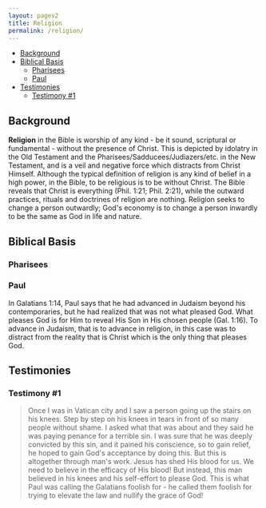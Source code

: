 ```yaml
---
layout: pagev2
title: Religion
permalink: /religion/
---
```

- [Background](#background)
- [Biblical Basis](#biblical-basis)
  - [Pharisees](#pharisees)
  - [Paul](#paul)
- [Testimonies](#testimonies)
  - [Testimony #1](#testimony-1)

## Background

**Religion** in the Bible is worship of any kind - be it sound, scriptural or fundamental - without the presence of Christ. This is depicted by idolatry in the Old Testament and the Pharisees/Sadducees/Judiazers/etc. in the New Testament, and is a veil and negative force which distracts from Christ Himself. Although the typical definition of religion is any kind of belief in a high power, in the Bible, to be religious is to be without Christ. The Bible reveals that Christ is everything (Phil. 1:21; Phil. 2:21), while the outward practices, rituals and doctrines of religion are nothing. Religion seeks to change a person outwardly; God's economy is to change a person inwardly to be the same as God in life and nature.

## Biblical Basis

### Pharisees

### Paul

In Galatians 1:14, Paul says that he had advanced in Judaism beyond his contemporaries, but he had realized that was not what pleased God. What pleases God is for Him to reveal His Son in His chosen people (Gal. 1:16). To advance in Judaism, that is to advance in religion, in this case was to distract from the reality that is Christ which is the only thing that pleases God.

## Testimonies

### Testimony #1

>Once I was in Vatican city and I saw a person going up the stairs on his knees. Step by step on his knees in tears in front of so many people without shame. I asked what that was about and they said he was paying penance for a terrible sin. I was sure that he was deeply convicted by this sin, and it pained his conscience, so to gain relief, he hoped to gain God's acceptance by doing this. But this is altogether through man's work. Jesus has shed His blood for us. We need to believe in the efficacy of His blood! But instead, this man believed in his knees and his self-effort to please God. This is what Paul was calling the Galatians foolish for - he called them foolish for trying to elevate the law and nullify the grace of God!